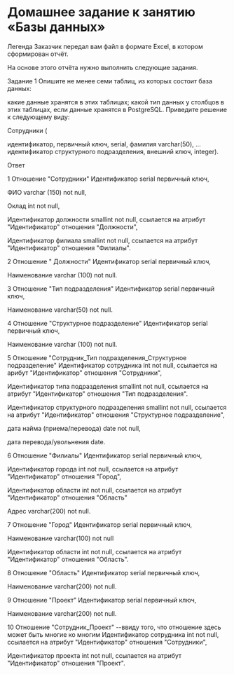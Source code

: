 # Домашнее задание к занятию «Базы данных»

Легенда
Заказчик передал вам файл в формате Excel, в котором сформирован отчёт.

На основе этого отчёта нужно выполнить следующие задания.

Задание 1
Опишите не менее семи таблиц, из которых состоит база данных:

какие данные хранятся в этих таблицах;
какой тип данных у столбцов в этих таблицах, если данные хранятся в PostgreSQL.
Приведите решение к следующему виду:

Сотрудники (

идентификатор, первичный ключ, serial,
фамилия varchar(50),
...
идентификатор структурного подразделения, внешний ключ, integer).

Ответ

1 Отношение "Сотрудники" Идентификатор serial первичный ключ,

ФИО varchar (150) not null,

Оклад int not null,

Идентификатор должности smallint not null, ссылается на атрибут "Идентификатор" отношения "Должности",

Идентификатор филиала smallint not null, ссылается на атрибут "Идентификатор" отношения "Филиалы".

2 Отношение " Должности" Идентификатор serial первичный ключ,

Наименование varchar (100) not null.

3 Отношение "Тип подразделения" Идентификатор serial первичный ключ,

Наименование varchar(50) not null.

4 Отношение "Структурное подразделение" Идентификатор serial первичный ключ,

Наименование varchar (100) not null.

5 Отношение "Сотрудник_Тип подразделения_Структурное подразделение" Идентификатор сотрудника int not null, ссылается на арибут "Идентификатор" отношения "Сотрудники",

Идентификатор типа подразделения smallint not null, ссылается на атрибут "Идентификатор" отношения "Тип подразделения".

Идентификатор структурного подразделения smallint not null, ссылается на атрибут "Идентификатор" отношения "Структурное подразделение",

дата найма (приема/перевода) date not null,

дата перевода/увольнения date.

6 Отношение "Филиалы" Идентификатор serial первичный ключ,

Идентификатор города int not null, ссылается на атрибут "Идентификатор" отношения "Город",

Идентификатор области int not null, ссылается на атрибут "Идентификатор" отношения "Область"

Адрес varchar(200) not null.

7 Отношение "Город" Идентификатор serial первичный ключ,

Наименование varchar(100) not null

Идентификатор области int not null, ссылается на атрибут "Идентификатор" отношения "Область".

8 Отношение "Область" Идентификатор serial первичный ключ,

Наименование varchar(200) not null.

9 Отношение "Проект" Идентификатор serial первичный ключ,

Наименование varchar(200) not null.

10 Отношение "Сотрудник_Проект" --ввиду того, что отношение здесь может быть многие ко многим Идентификатор сотрудника int not null, ссылается на атрибут "Идентификатор" отношения "Сотрудники",

Идентификатор проекта int not null, ссылается на атрибут "Идентификатор" отношения "Проект".
